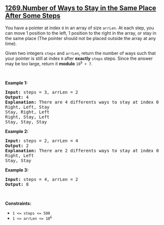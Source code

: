 ## [1269.Number of Ways to Stay in the Same Place After Some Steps](https://leetcode.com/problems/number-of-ways-to-stay-in-the-same-place-after-some-steps/)
<p>You have a pointer at index <code>0</code> in an array of size <code>arrLen</code>. At each step, you can move 1 position to the left, 1 position to the right in the array, or stay in the same place (The pointer should not be placed outside the array at any time).</p>

<p>Given two integers <code>steps</code> and <code>arrLen</code>, return the number of ways such that your pointer is still at index <code>0</code> after <strong>exactly</strong> <code>steps</code> steps. Since the answer may be too large, return it <strong>modulo</strong> <code>10<sup>9</sup> + 7</code>.</p>

<p>&nbsp;</p>
<p><strong class="example">Example 1:</strong></p>

<pre>
<strong>Input:</strong> steps = 3, arrLen = 2
<strong>Output:</strong> 4
<strong>Explanation: </strong>There are 4 differents ways to stay at index 0 after 3 steps.
Right, Left, Stay
Stay, Right, Left
Right, Stay, Left
Stay, Stay, Stay
</pre>

<p><strong class="example">Example 2:</strong></p>

<pre>
<strong>Input:</strong> steps = 2, arrLen = 4
<strong>Output:</strong> 2
<strong>Explanation:</strong> There are 2 differents ways to stay at index 0 after 2 steps
Right, Left
Stay, Stay
</pre>

<p><strong class="example">Example 3:</strong></p>

<pre>
<strong>Input:</strong> steps = 4, arrLen = 2
<strong>Output:</strong> 8
</pre>

<p>&nbsp;</p>
<p><strong>Constraints:</strong></p>

<ul>
	<li><code>1 &lt;= steps &lt;= 500</code></li>
	<li><code>1 &lt;= arrLen &lt;= 10<sup>6</sup></code></li>
</ul>
